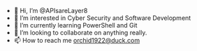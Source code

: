 - 👋 Hi, I’m @APIsareLayer8
- 👀 I’m interested in Cyber Security and Software Development
- 🌱 I’m currently learning PowerShell and Git
- 💞️ I’m looking to collaborate on anything really. 
- 📫 How to reach me orchid1922@duck.com

<!---
APIsareLayer8/APIsareLayer8 is a ✨ special ✨ repository because its `README.md` (this file) appears on your GitHub profile.
You can click the Preview link to take a look at your changes.
--->
